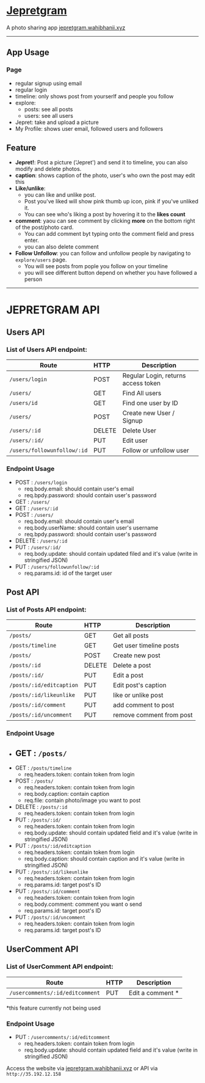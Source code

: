 
# [Jepretgram](http:/jepretgram.wahibhanii.xyz)

A photo sharing app
[jepretgram.wahibhanii.xyz](http:/jepretgram.wahibhanii.xyz)
____________________
## App Usage 

### Page
  - regular signup using email
  - regular login 
  - timeline: only shows post from yourserlf and people you follow
  - explore:
    - posts: see all posts 
    - users: see all users
  - Jepret: take and upload a picture
  - My Profile: shows user email, followed users and followers
## Feature
  - __Jepret!__: Post a picture ('Jepret') and send it to timeline, you can also modify and delete photos.
  - __caption__: shows caption of the photo, user's who own the post may edit this
  - __Like/unlike__: 
    - you can like and unlike post. 
    - Post you've liked will show pink thumb up icon, pink if you've unliked it. 
    - You can see who's liking a post by hovering it to the __likes count__ 
  - __comment__: yaou can see comment by clicking __more__ on the bottom right of the post/photo card. 
    - You can add comment byt typing onto the comment field and press enter.
    - you can also delete comment
  - __Follow Unfollow__: you can follow and unfollow people by navigating to `explore/users` page.
    - You will see posts from pople you follow on your timeline
    - you will see different button depend on whether you have followed a person

-------
# JEPRETGRAM API
## Users API
### List of Users API endpoint:
| Route                       | HTTP   | Description                         | 
| -------------------------   |:------ | ----------------------------------- |
| `/users/login`              | POST   | Regular Login, returns access token |
| `/users/`                   | GET    | Find All users                      |
| `/users/id`                 | GET    | Find one user by ID                 |
| `/users/`                   | POST   | Create new User / Signup            |
| `/users/:id`                | DELETE | Delete User                         |
| `/users/:id/`               | PUT    | Edit user                           |
| `/users/followunfollow/:id` | PUT    | Follow or unfollow user             |

### Endpoint Usage
- POST : `/users/login`
  - req.body.email: should contain user's email
  - req.bpdy.password: should contain user's password
- GET : `/users/`
- GET : `/users/:id` 
- POST : `/users/`
  - req.body.email: should contain user's email
  - req.body.userName: should contain user's username
  - req.bpdy.password: should contain user's password
- DELETE : `/users/:id`  
- PUT : `/users/:id/`
  - req.body.update: should contain updated filed and it's value (write in stringified JSON)
- PUT : `/users/followunfollow/:id`
  - req.params.id: id of the target user

## Post API
### List of Posts API endpoint:
| Route                   | HTTP   | Description              | 
| ----------------------- |:------ | -----------------------  |
| `/posts/`               | GET    | Get all posts            |
| `/posts/timeline`       | GET    | Get user timeline posts  |
| `/posts/`               | POST   | Create new post          |
| `/posts/:id`            | DELETE | Delete a post            |
| `/posts/:id/`           | PUT    | Edit a post              |
| `/posts/:id/editcaption`| PUT    | Edit post's caption      |
| `/posts/:id/likeunlike` | PUT    |like or unlike post       |
| `/posts/:id/comment`    | PUT    | add comment to post      |
| `/posts/:id/uncomment`  | PUT    | remove comment from post |

### Endpoint Usage
- GET : `/posts/` 
  - 
- GET : `/posts/timeline`
  - req.headers.token: contain token from login
- POST : `/posts/` 
  - req.headers.token: contain token from login
  - req.body.caption: contain caption
  - req.file: contain photo/image you want to post
- DELETE : `/posts/:id`  
  - req.headers.token: contain token from login
- PUT : `/posts/:id/`
  - req.headers.token: contain token from login
  - req.body.update: should contain updated field and it's value (write in stringified JSON)
- PUT : `/posts/:id/editcaption`
  - req.headers.token: contain token from login
  - req.body.caption: should contain caption and it's value (write in stringified JSON)
- PUT : `/posts/:id/likeunlike`
  - req.headers.token: contain token from login
  - req.params.id: target post's ID
- PUT : `/posts/:id/comment`
  - req.headers.token: contain token from login
  - req.body.comment: comment you want o send
  - req.params.id: target post's ID
- PUT : `/posts/:id/uncomment`
  - req.headers.token: contain token from login
  - req.params.id: target post's ID

## UserComment API
### List of UserComment API endpoint:
| Route                           | HTTP   | Description                       | 
| ---------------------------     |:------ | --------------------------------- |
| `/usercomments/:id/editcomment` | PUT    | Edit a comment *                  |
*this feature currently not being used

### Endpoint Usage
- PUT : `/usercomments/:id/editcomment` 
  - req.headers.token: contain token from login
  - req.body.update: should contain updated field and it's value (write in stringified JSON)

Access the website via [jepretgram.wahibhanii.xyz](http:/jepretgram.wahibhanii.xyz) or API via `http://35.192.12.158`
